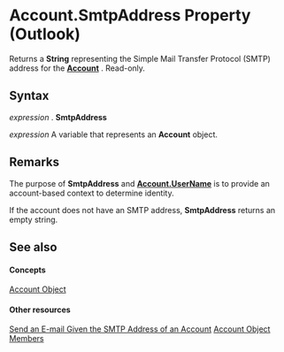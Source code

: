 
# Account.SmtpAddress Property (Outlook)

Returns a  **String** representing the Simple Mail Transfer Protocol (SMTP) address for the **[Account](f624438c-4e45-2822-18b6-bfe8074a33c0.md)** . Read-only.


## Syntax

 _expression_ . **SmtpAddress**

 _expression_ A variable that represents an **Account** object.


## Remarks

The purpose of  **SmtpAddress** and **[Account.UserName](3ab96240-b68c-e2f7-83b9-6d6663c4880d.md)** is to provide an account-based context to determine identity.

If the account does not have an SMTP address,  **SmtpAddress** returns an empty string.


## See also


#### Concepts


[Account Object](f624438c-4e45-2822-18b6-bfe8074a33c0.md)
#### Other resources


[Send an E-mail Given the SMTP Address of an Account](5e5f707d-8771-bd5f-945b-58537732d99a.md)
[Account Object Members](37759c57-d1ec-775c-cbe6-75c8f314d196.md)


